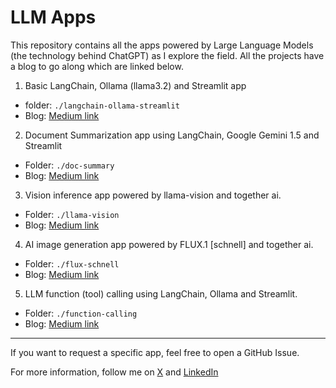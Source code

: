 # LLM Apps

This repository contains all the apps powered by Large Language Models (the technology behind ChatGPT) as I explore the field. All the projects have a blog to go along which are linked below.

1. Basic LangChain, Ollama (llama3.2) and Streamlit app

- folder: `./langchain-ollama-streamlit`
- Blog: [Medium link](https://medium.com/@snehbelsare/building-a-basic-llm-powered-app-using-langchain-ollama-and-streamlit-ffbb22098fa)

2. Document Summarization app using LangChain, Google Gemini 1.5 and Streamlit

- Folder: `./doc-summary`
- Blog: [Medium link](https://medium.com/@snehbelsare/building-a-document-summarization-app-with-langchain-gemini-and-streamlit-ab30a9f4ce67)

3. Vision inference app powered by llama-vision and together ai.

- Folder: `./llama-vision`
- Blog: [Medium link](https://medium.com/@snehbelsare/building-an-ai-vision-app-using-llama-vision-and-together-ai-for-free-vision-inference-dc47cfcb1e73)

4. AI image generation app powered by FLUX.1 [schnell] and together ai.

- Folder: `./flux-schnell`
- Blog: [Medium link](https://medium.com/@snehbelsare/building-an-ai-image-generator-with-flux-1-schnell-and-together-api-09da78e101ad)

5. LLM function (tool) calling using LangChain, Ollama and Streamlit.

- Folder: `./function-calling`
- Blog: [Medium link](https://medium.com/@snehbelsare/function-calling-with-langchain-ollama-and-streamlit-a-game-changer-in-ai-powered-apps-b3c571ba65ca)

---

If you want to request a specific app, feel free to open a GitHub Issue.

For more information, follow me on [X](https://x.com/SneharshB) and [LinkedIn](https://www.linkedin.com/in/sneharsh-belsare/)
